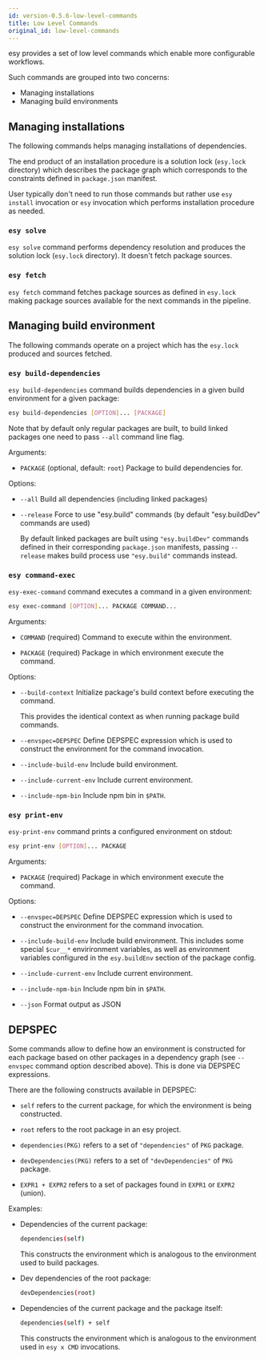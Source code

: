 ```yaml
---
id: version-0.5.6-low-level-commands
title: Low Level Commands
original_id: low-level-commands
---
```


esy provides a set of low level commands which enable more configurable
workflows.

Such commands are grouped into two concerns:

- Managing installations
- Managing build environments

## Managing installations

The following commands helps managing installations of dependencies.

The end product of an installation procedure is a solution lock (`esy.lock`
directory) which describes the package graph which corresponds to the
constraints defined in `package.json` manifest.

User typically don't need to run those commands but rather use `esy install`
invocation or `esy` invocation which performs installation procedure as needed.

### `esy solve`

`esy solve` command performs dependency resolution and produces the solution lock
(`esy.lock` directory). It doesn't fetch package sources.

### `esy fetch`

`esy fetch` command fetches package sources as defined in `esy.lock` making
package sources available for the next commands in the pipeline.

## Managing build environment

The following commands operate on a project which has the `esy.lock` produced
and sources fetched.

### `esy build-dependencies`

`esy build-dependencies` command builds dependencies in a given build
environment for a given package:

```bash
esy build-dependencies [OPTION]... [PACKAGE]
```

Note that by default only regular packages are built, to build linked packages
one need to pass `--all` command line flag.

Arguments:

- `PACKAGE` (optional, default: `root`) Package to build dependencies for.

Options:

- `--all` Build all dependencies (including linked packages)

- `--release` Force to use "esy.build" commands (by default "esy.buildDev"
  commands are used)

  By default linked packages are built using `"esy.buildDev"` commands defined
  in their corresponding `package.json` manifests, passing `--release` makes
  build process use `"esy.build"` commands instead.

### `esy command-exec`

`esy-exec-command` command executes a command in a given environment:

```bash
esy exec-command [OPTION]... PACKAGE COMMAND...
```

Arguments:

- `COMMAND` (required) Command to execute within the environment.

- `PACKAGE` (required) Package in which environment execute the command.

Options:

- `--build-context` Initialize package's build context before executing the command.

  This provides the identical context as when running package build commands.

- `--envspec=DEPSPEC` Define DEPSPEC expression which is used to construct the
  environment for the command invocation.

- `--include-build-env` Include build environment.

- `--include-current-env` Include current environment.

- `--include-npm-bin` Include npm bin in `$PATH`.

### `esy print-env`

`esy-print-env` command prints a configured environment on stdout:

```bash
esy print-env [OPTION]... PACKAGE
```

Arguments:

- `PACKAGE` (required) Package in which environment execute the command.

Options:

- `--envspec=DEPSPEC` Define DEPSPEC expression which is used to construct the
  environment for the command invocation.

- `--include-build-env` Include build environment. This includes some special
  `$cur__*` envirironment variables, as well as environment variables configured
  in the `esy.buildEnv` section of the package config.

- `--include-current-env` Include current environment.

- `--include-npm-bin` Include npm bin in `$PATH`.

- `--json` Format output as JSON

## DEPSPEC

Some commands allow to define how an environment is constructed for each package
based on other packages in a dependency graph (see `--envspec` command option
described above). This is done via DEPSPEC expressions.

There are the following constructs available in DEPSPEC:

- `self` refers to the current package, for which the environment is being constructed.

- `root` refers to the root package in an esy project.

- `dependencies(PKG)` refers to a set of `"dependencies"` of `PKG` package.

- `devDependencies(PKG)` refers to a set of `"devDependencies"` of `PKG` package.

- `EXPR1 + EXPR2` refers to a set of packages found in `EXPR1` or `EXPR2`
  (union).

Examples:

- Dependencies of the current package:
  ```bash
  dependencies(self)
  ```
  This constructs the environment which is analogous to the environment used to
  build packages.

- Dev dependencies of the root package:
  ```bash
  devDependencies(root)
  ```

- Dependencies of the current package and the package itself:
  ```bash
  dependencies(self) + self
  ```
  This constructs the environment which is analogous to the environment used in
  `esy x CMD` invocations.


